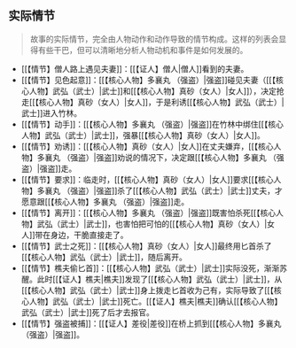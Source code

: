 
## 实际情节

> 故事的实际情节，完全由人物动作和动作导致的情节构成。这样的列表会显得有些干巴，但可以清晰地分析人物动机和事件是如何发展的。

- [[【情节】僧人路上遇见夫妻]]：[[【证人】僧人|僧人]]看到的夫妻。
- [[【情节】见色起意]]：[[【核心人物】多襄丸 （强盗）|强盗]]碰见夫妻（[[【核心人物】武弘（武士）|武士]]和[[【核心人物】真砂（女人）|女人]]），决定抢走[[【核心人物】真砂（女人）|女人]]，于是利诱[[【核心人物】武弘（武士）|武士]]进入竹林。
- [[【情节】动手]]：[[【核心人物】多襄丸 （强盗）|强盗]]在竹林中绑住[[【核心人物】武弘（武士）|武士]]，强暴[[【核心人物】真砂（女人）|女人]]。
- [[【情节】劝诱]]：[[【核心人物】真砂（女人）|女人]]在丈夫嫌弃，[[【核心人物】多襄丸 （强盗）|强盗]]劝说的情况下，决定跟[[【核心人物】多襄丸 （强盗）|强盗]]走。
- [[【情节】要求]]：临走时，[[【核心人物】真砂（女人）|女人]]要求[[【核心人物】多襄丸 （强盗）|强盗]]杀了[[【核心人物】武弘（武士）|武士]]丈夫，才愿意跟[[【核心人物】多襄丸 （强盗）|强盗]]走。
- [[【情节】离开]]：[[【核心人物】多襄丸 （强盗）|强盗]]既害怕杀死[[【核心人物】武弘（武士）|武士]]，也害怕把可怕的[[【核心人物】真砂（女人）|女人]]带在身边，干脆直接走了。
- [[【情节】武士之死]]：[[【核心人物】真砂（女人）|女人]]最终用匕首杀了[[【核心人物】武弘（武士）|武士]]，随后离开。
- [[【情节】樵夫偷匕首]]：[[【核心人物】武弘（武士）|武士]]实际没死，渐渐苏醒。此时[[【证人】樵夫|樵夫]]发现了[[【核心人物】武弘（武士）|武士]]，从[[【核心人物】武弘（武士）|武士]]身上拨走匕首收为己有，实际导致了[[【核心人物】武弘（武士）|武士]]死亡。[[【证人】樵夫|樵夫]]确认[[【核心人物】武弘（武士）|武士]]死了后才去报官。
- [[【情节】强盗被捕]]：[[【证人】差役|差役]]在桥上抓到[[【核心人物】多襄丸 （强盗）|强盗]]。

